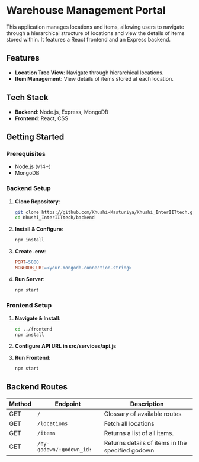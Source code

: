 
# Warehouse Management Portal

This application manages locations and items, allowing users to navigate through a hierarchical structure of locations and view the details of items stored within. It features a React frontend and an Express backend.

## Features

- **Location Tree View**: Navigate through hierarchical locations.
- **Item Management**: View details of items stored at each location.

## Tech Stack

- **Backend**: Node.js, Express, MongoDB
- **Frontend**: React, CSS

## Getting Started

### Prerequisites

- Node.js (v14+)
- MongoDB

### Backend Setup

1. **Clone Repository**:
   ```bash
   git clone https://github.com/Khushi-Kasturiya/Khushi_InterIITtech.git
   cd Khushi_InterIITtech/backend
   ```

2. **Install & Configure**:
   ```bash
   npm install
   ```

3. **Create .env**:
   ```makefile
   PORT=5000
   MONGODB_URI=<your-mongodb-connection-string>
   ```

4. **Run Server**:
   ```bash
   npm start
   ```

### Frontend Setup

1. **Navigate & Install**:
    ```bash
    cd ../frontend
    npm install
    ```

2. **Configure API URL in src/services/api.js**

3. **Run Frontend**:
    ```bash
    npm start
    ```
## Backend Routes

| Method | Endpoint     | Description                |
|--------|--------------|----------------------------|
| GET    | `/`          | Glossary of available routes |
| GET    | `/locations` | Fetch all locations      |
| GET    | `/items`     | Returns a list of all items.|
| GET    | `/by-godown/:godown_id:`| Returns details of items in the specified godown |
